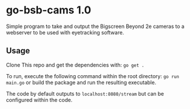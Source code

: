 # go-bsb-cams 1.0
Simple program to take and output the Bigscreen Beyond 2e cameras to a webserver to be used with eyetracking software.

## Usage
Clone This repo and get the dependencies with: `go get .`

To run, execute the following command within the root directory: `go run main.go` or build the package and run the resulting executable.

The code by default outputs to `localhost:8080/stream` but can be configured within the code.
